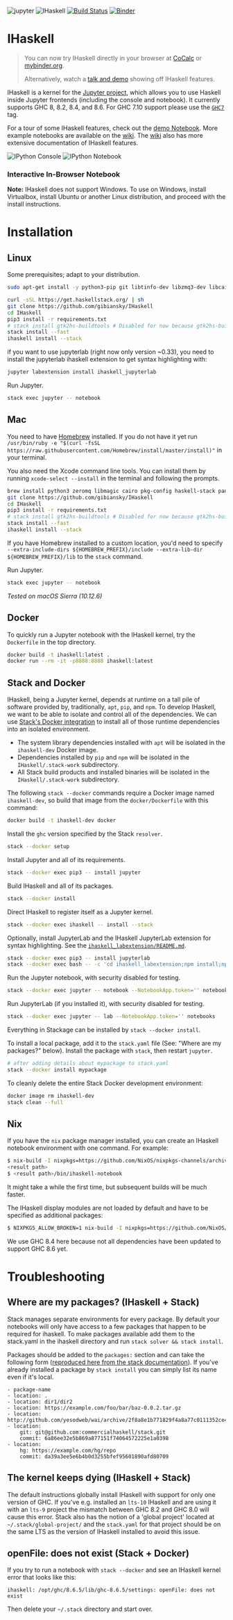 ![jupyter](https://i.imgur.com/S16l2Hw.png) ![IHaskell](https://i.imgur.com/qhXXFbA.png) [![Build Status](https://travis-ci.org/gibiansky/IHaskell.svg?branch=master)](https://travis-ci.org/gibiansky/IHaskell) [![Binder](https://mybinder.org/badge.svg)](https://mybinder.org/v2/gh/gibiansky/IHaskell/master)

# IHaskell

> You can now try IHaskell directly in your browser at [CoCalc](https://cocalc.com) or [mybinder.org](https://mybinder.org/v2/gh/gibiansky/IHaskell/master).
>
> Alternatively, watch a [talk and demo](http://begriffs.com/posts/2016-01-20-ihaskell-notebook.html) showing off IHaskell features.

IHaskell is a kernel for the [Jupyter project](https://jupyter.org), which allows you to use Haskell inside Jupyter frontends (including the console and notebook). It currently supports GHC 8, 8.2, 8.4, and 8.6. For GHC 7.10 support please use the [`GHC7`](https://github.com/gibiansky/IHaskell/releases/tag/GHC7) tag.

For a tour of some IHaskell features, check out the [demo Notebook](http://nbviewer.ipython.org/github/gibiansky/IHaskell/blob/master/notebooks/IHaskell.ipynb). More example notebooks are available on the [wiki](https://github.com/gibiansky/IHaskell/wiki).
The [wiki](https://github.com/gibiansky/IHaskell/wiki) also has more extensive documentation of IHaskell features.

![IPython Console](https://raw.github.com/gibiansky/IHaskell/master/images/ihaskell-console.png)
![IPython Notebook](https://raw.github.com/gibiansky/IHaskell/master/images/ihaskell-notebook.png)

### Interactive In-Browser Notebook


**Note:** IHaskell does not support Windows. To use on Windows, install
Virtualbox, install Ubuntu or another Linux distribution, and proceed with the
install instructions.

# Installation

## Linux

Some prerequisites; adapt to your distribution.

```bash
sudo apt-get install -y python3-pip git libtinfo-dev libzmq3-dev libcairo2-dev libpango1.0-dev libmagic-dev libblas-dev liblapack-dev
```

```bash
curl -sSL https://get.haskellstack.org/ | sh
git clone https://github.com/gibiansky/IHaskell
cd IHaskell
pip3 install -r requirements.txt
# stack install gtk2hs-buildtools # Disabled for now because gtk2hs-buildtools doesn't work with lts-13 yet
stack install --fast
ihaskell install --stack
```

if you want to use jupyterlab (right now only version ~0.33), you need to install the jupyterlab ihaskell
extension to get syntax highlighting with:

```bash
jupyter labextension install ihaskell_jupyterlab
```

Run Jupyter.

```bash
stack exec jupyter -- notebook
```


## Mac

You need to have [Homebrew](https://brew.sh) installed. 
If you do not have it yet run `/usr/bin/ruby -e "$(curl -fsSL https://raw.githubusercontent.com/Homebrew/install/master/install)"` in your terminal.

You also need the Xcode command line tools.
You can install them by running `xcode-select --install` in the terminal and following the prompts.

```bash
brew install python3 zeromq libmagic cairo pkg-config haskell-stack pango
git clone https://github.com/gibiansky/IHaskell
cd IHaskell
pip3 install -r requirements.txt
# stack install gtk2hs-buildtools # Disabled for now because gtk2hs-buildtools doesn't work with lts-13 yet
stack install --fast
ihaskell install --stack
```

If you have Homebrew installed to a custom location, you'd need to specify `--extra-include-dirs ${HOMEBREW_PREFIX}/include --extra-lib-dir ${HOMEBREW_PREFIX}/lib` to the `stack` command. 

Run Jupyter.

```bash
stack exec jupyter -- notebook
```

_Tested on macOS Sierra (10.12.6)_

## Docker

To quickly run a Jupyter notebook with the IHaskell kernel, try the `Dockerfile`
in the top directory.

```bash
docker build -t ihaskell:latest .
docker run --rm -it -p8888:8888 ihaskell:latest
```

## Stack and Docker

IHaskell, being a Jupyter kernel, depends at runtime on a tall pile of software
provided by, traditionally, `apt`, `pip`, and `npm`.
To develop IHaskell, we want to be able to isolate and control all of the
dependencies. We can use
[Stack's Docker integration](https://docs.haskellstack.org/en/stable/docker_integration/)
to install all of those runtime dependencies into an isolated environment.

* The system library dependencies installed with `apt` will be isolated
  in the `ihaskell-dev` Docker image.
* Dependencies installed by `pip` and `npm` will be isolated in
  the `IHaskell/.stack-work` subdirectory.
* All Stack build products and installed binaries will be isolated in the
  `IHaskell/.stack-work` subdirectory.

The following `stack --docker` commands require a Docker image
named `ihaskell-dev`, so build that image from the `docker/Dockerfile` with this
command:

```bash
docker build -t ihaskell-dev docker
```

Install the `ghc` version specified by the Stack `resolver`.

```bash
stack --docker setup
```

Install Jupyter and all of its requirements.
```bash
stack --docker exec pip3 -- install jupyter
```

Build IHaskell and all of its packages.

```bash
stack --docker install
```

Direct IHaskell to register itself as a Jupyter kernel.

```bash
stack --docker exec ihaskell -- install --stack
```

Optionally, install JupyterLab and the IHaskell JupyterLab extension for
syntax highlighting. See the
[`ihaskell_labextension/README.md`](ihaskell_labextension/README.md).

```bash
stack --docker exec pip3 -- install jupyterlab
stack --docker exec bash -- -c 'cd ihaskell_labextension;npm install;npm run build;jupyter labextension link .'
```

Run the Jupyter notebook, with security disabled for testing.

```bash
stack --docker exec jupyter -- notebook --NotebookApp.token='' notebooks
```

Run JupyterLab (if you installed it), with security disabled for testing.
```bash
stack --docker exec jupyter -- lab --NotebookApp.token='' notebooks
```
Everything in Stackage can be installed by `stack --docker install`.

To install a local package, add it to the `stack.yaml`
file  (See: "Where are my packages?" below).
Install the package with `stack`, then restart `jupyter`.

```bash
# after adding details about mypackage to stack.yaml
stack --docker install mypackage
```

To cleanly delete the entire Stack Docker development environment:

```bash
docker image rm ihaskell-dev
stack clean --full
```

## Nix

If you have the `nix` package manager installed, you can create an IHaskell
notebook environment with one command. For example:

```bash
$ nix-build -I nixpkgs=https://github.com/NixOS/nixpkgs-channels/archive/nixos-19.03.tar.gz release-8.6.nix --arg packages "haskellPackages: [ haskellPackages.lens ]"
<result path>
$ <result path>/bin/ihaskell-notebook
```

It might take a while the first time, but subsequent builds will be much faster.

The IHaskell display modules are not loaded by default and have to be specified as additional packages:

```bash
$ NIXPKGS_ALLOW_BROKEN=1 nix-build -I nixpkgs=https://github.com/NixOS/nixpkgs-channels/archive/nixos-19.03.tar.gz release-8.4.nix --arg packages "haskellPackages: [ haskellPackages.ihaskell-blaze haskellPackages.ihaskell-charts ]"
```

We use GHC 8.4 here because not all dependencies have been updated to support GHC 8.6 yet.

# Troubleshooting

## Where are my packages? (IHaskell + Stack)

Stack manages separate environments for every package. By default your notebooks
will only have access to a few packages that happen to be required for
ihaskell. To make packages available add them to the stack.yaml in the ihaskell
directory and run `stack solver && stack install`.

Packages should be added to the `packages:` section and can take the following
form
([reproduced here from the stack documentation](https://github.com/commercialhaskell/stack/blob/master/doc/yaml_configuration.md#packages)). If
you've already installed a package by `stack install` you can simply list its
name even if it's local.

```
- package-name
- location: .
- location: dir1/dir2
- location: https://example.com/foo/bar/baz-0.0.2.tar.gz
- location: http://github.com/yesodweb/wai/archive/2f8a8e1b771829f4a8a77c0111352ce45a14c30f.zip
- location:
    git: git@github.com:commercialhaskell/stack.git
    commit: 6a86ee32e5b869a877151f74064572225e1a0398
- location:
    hg: https://example.com/hg/repo
    commit: da39a3ee5e6b4b0d3255bfef95601890afd80709
```

## The kernel keeps dying (IHaskell + Stack)

The default instructions globally install IHaskell with support for only one
version of GHC. If you've e.g. installed an `lts-10` IHaskell and are using it
with an `lts-9` project the mismatch between GHC 8.2 and GHC 8.0 will cause
this error. Stack also has the notion of a 'global project' located at
`~/.stack/global-project/` and the `stack.yaml` for that project should be on
the same LTS as the version of IHaskell installed to avoid this issue.

## openFile: does not exist (Stack + Docker)

If you try to run a notebook with `stack --docker` and see an IHaskell kernel
error that looks like this:

```
ihaskell: /opt/ghc/8.6.5/lib/ghc-8.6.5/settings: openFile: does not exist
```

Then delete your `~/.stack` directory and start over.
